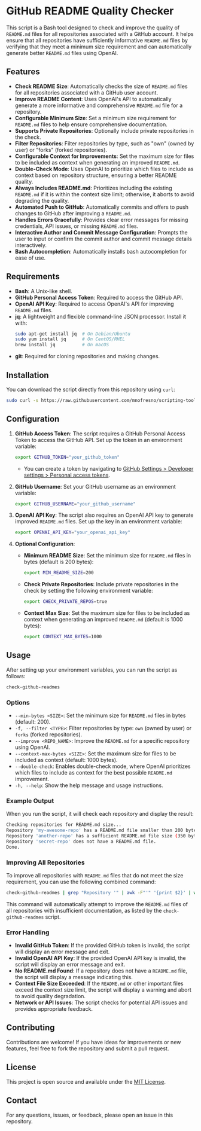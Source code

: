 # GitHub README Quality Checker

This script is a Bash tool designed to check and improve the quality of `README.md` files for all repositories associated with a GitHub account. It helps ensure that all repositories have sufficiently informative `README.md` files by verifying that they meet a minimum size requirement and can automatically generate better `README.md` files using OpenAI.

## Features

- **Check README Size**: Automatically checks the size of `README.md` files for all repositories associated with a GitHub user account.
- **Improve README Content**: Uses OpenAI's API to automatically generate a more informative and comprehensive `README.md` file for a repository.
- **Configurable Minimum Size**: Set a minimum size requirement for `README.md` files to help ensure comprehensive documentation.
- **Supports Private Repositories**: Optionally include private repositories in the check.
- **Filter Repositories**: Filter repositories by type, such as "own" (owned by user) or "forks" (forked repositories).
- **Configurable Context for Improvements**: Set the maximum size for files to be included as context when generating an improved `README.md`.
- **Double-Check Mode**: Uses OpenAI to prioritize which files to include as context based on repository structure, ensuring a better README quality.
- **Always Includes README.md**: Prioritizes including the existing `README.md` if it is within the context size limit; otherwise, it aborts to avoid degrading the quality.
- **Automated Push to GitHub**: Automatically commits and offers to push changes to GitHub after improving a `README.md`.
- **Handles Errors Gracefully**: Provides clear error messages for missing credentials, API issues, or missing `README.md` files.
- **Interactive Author and Commit Message Configuration**: Prompts the user to input or confirm the commit author and commit message details interactively.
- **Bash Autocompletion**: Automatically installs bash autocompletion for ease of use.

## Requirements

- **Bash**: A Unix-like shell.
- **GitHub Personal Access Token**: Required to access the GitHub API.
- **OpenAI API Key**: Required to access OpenAI's API for improving `README.md` files.
- **jq**: A lightweight and flexible command-line JSON processor. Install it with:
  ```bash
  sudo apt-get install jq  # On Debian/Ubuntu
  sudo yum install jq      # On CentOS/RHEL
  brew install jq          # On macOS
  ```
- **git**: Required for cloning repositories and making changes.

## Installation

You can download the script directly from this repository using `curl`:

```bash
sudo curl -s https://raw.githubusercontent.com/mnofresno/scripting-tools/master/github-readme-improver/check-github-readmes.sh -o /usr/local/bin/check-github-readmes && sudo chmod +x /usr/local/bin/check-github-readmes
```

## Configuration

1. **GitHub Access Token**: The script requires a GitHub Personal Access Token to access the GitHub API. Set up the token in an environment variable:

    ```bash
    export GITHUB_TOKEN="your_github_token"
    ```

   - You can create a token by navigating to [GitHub Settings > Developer settings > Personal access tokens](https://github.com/settings/tokens).

2. **GitHub Username**: Set your GitHub username as an environment variable:

    ```bash
    export GITHUB_USERNAME="your_github_username"
    ```

3. **OpenAI API Key**: The script also requires an OpenAI API key to generate improved `README.md` files. Set up the key in an environment variable:

    ```bash
    export OPENAI_API_KEY="your_openai_api_key"
    ```

4. **Optional Configuration**:
   - **Minimum README Size**: Set the minimum size for `README.md` files in bytes (default is 200 bytes):

      ```bash
      export MIN_README_SIZE=200
      ```
   
   - **Check Private Repositories**: Include private repositories in the check by setting the following environment variable:

      ```bash
      export CHECK_PRIVATE_REPOS=true
      ```
   
   - **Context Max Size**: Set the maximum size for files to be included as context when generating an improved `README.md` (default is 1000 bytes):

      ```bash
      export CONTEXT_MAX_BYTES=1000
      ```

## Usage

After setting up your environment variables, you can run the script as follows:

```bash
check-github-readmes
```

### Options

- `--min-bytes <SIZE>`: Set the minimum size for `README.md` files in bytes (default: 200).
- `-f, --filter <TYPE>`: Filter repositories by type: `own` (owned by user) or `forks` (forked repositories).
- `--improve <REPO_NAME>`: Improve the `README.md` for a specific repository using OpenAI.
- `--context-max-bytes <SIZE>`: Set the maximum size for files to be included as context (default: 1000 bytes).
- `--double-check`: Enables double-check mode, where OpenAI prioritizes which files to include as context for the best possible `README.md` improvement.
- `-h, --help`: Show the help message and usage instructions.

### Example Output

When you run the script, it will check each repository and display the result:

```bash
Checking repositories for README.md size...
Repository 'my-awesome-repo' has a README.md file smaller than 200 bytes (150 bytes).
Repository 'another-repo' has a sufficient README.md file size (350 bytes).
Repository 'secret-repo' does not have a README.md file.
Done.
```

### Improving All Repositories

To improve all repositories with `README.md` files that do not meet the size requirement, you can use the following combined command:

```bash
check-github-readmes | grep "Repository '" | awk -F"'" '{print $2}' | while read repo; do check-github-readmes --improve "$repo"; done
```

This command will automatically attempt to improve the `README.md` files of all repositories with insufficient documentation, as listed by the `check-github-readmes` script.

### Error Handling

- **Invalid GitHub Token**: If the provided GitHub token is invalid, the script will display an error message and exit.
- **Invalid OpenAI API Key**: If the provided OpenAI API key is invalid, the script will display an error message and exit.
- **No README.md Found**: If a repository does not have a `README.md` file, the script will display a message indicating this.
- **Context File Size Exceeded**: If the `README.md` or other important files exceed the context size limit, the script will display a warning and abort to avoid quality degradation.
- **Network or API Issues**: The script checks for potential API issues and provides appropriate feedback.

## Contributing

Contributions are welcome! If you have ideas for improvements or new features, feel free to fork the repository and submit a pull request.

## License

This project is open source and available under the [MIT License](LICENSE).

## Contact

For any questions, issues, or feedback, please open an issue in this repository.